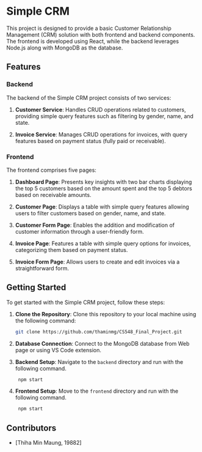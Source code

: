 # Simple CRM

This project is designed to provide a basic Customer Relationship Management (CRM) solution with both frontend and backend components. The frontend is developed using React, while the backend leverages Node.js along with MongoDB as the database.

## Features

### Backend

The backend of the Simple CRM project consists of two services:

1. **Customer Service**: Handles CRUD operations related to customers, providing simple query features such as filtering by gender, name, and state.

2. **Invoice Service**: Manages CRUD operations for invoices, with query features based on payment status (fully paid or receivable).

### Frontend

The frontend comprises five pages:

1. **Dashboard Page**: Presents key insights with two bar charts displaying the top 5 customers based on the amount spent and the top 5 debtors based on receivable amounts.

2. **Customer Page**: Displays a table with simple query features allowing users to filter customers based on gender, name, and state.

3. **Customer Form Page**: Enables the addition and modification of customer information through a user-friendly form.

4. **Invoice Page**: Features a table with simple query options for invoices, categorizing them based on payment status.

5. **Invoice Form Page**: Allows users to create and edit invoices via a straightforward form.

## Getting Started

To get started with the Simple CRM project, follow these steps:

1. **Clone the Repository**: Clone this repository to your local machine using the following command:

    ```bash
    git clone https://github.com/thaminmg/CS548_Final_Project.git
    ```

2. **Database Connection**: Connect to the MongoDB database from Web page or using VS Code extension.
   
3. **Backend Setup**: Navigate to the `backend` directory and run with the following command.
   ```bash
    npm start
    ```

4. **Frontend Setup**: Move to the `frontend` directory and run with the following command.
   ```bash
    npm start
    ```


## Contributors

- [Thiha Min Maung, 19882]



